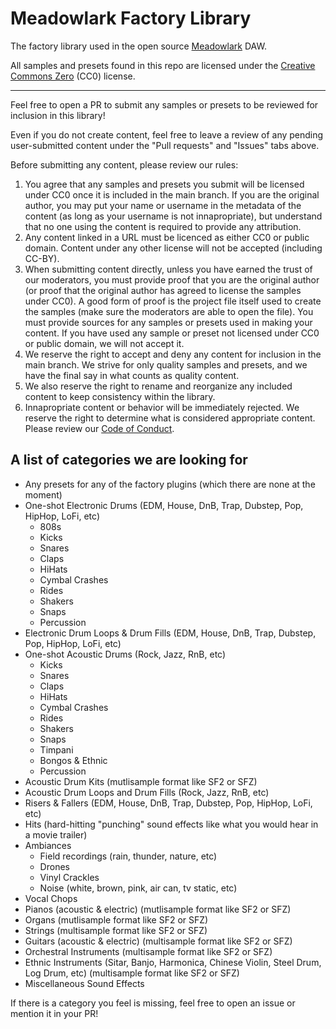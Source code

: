 # Meadowlark Factory Library

The factory library used in the open source [Meadowlark] DAW.

All samples and presets found in this repo are licensed under the [Creative Commons Zero] (CC0) license.

---

Feel free to open a PR to submit any samples or presets to be reviewed for inclusion in this library!

Even if you do not create content, feel free to leave a review of any pending user-submitted content under the "Pull requests" and "Issues" tabs above.

Before submitting any content, please review our rules:

1. You agree that any samples and presets you submit will be licensed under CC0 once it is included in the main branch. If you are the original author, you may put your name or username in the metadata of the content (as long as your username is not innapropriate), but understand that no one using the content is required to provide any attribution.
2. Any content linked in a URL must be licenced as either CC0 or public domain. Content under any other license will not be accepted (including CC-BY).
3. When submitting content directly, unless you have earned the trust of our moderators, you must provide proof that you are the original author (or proof that the original author has agreed to license the samples under CC0). A good form of proof is the project file itself used to create the samples (make sure the moderators are able to open the file). You must provide sources for any samples or presets used in making your content. If you have used any sample or preset not licensed under CC0 or public domain, we will not accept it.
4. We reserve the right to accept and deny any content for inclusion in the main branch. We strive for only quality samples and presets, and we have the final say in what counts as quality content.
5. We also reserve the right to rename and reorganize any included content to keep consistency within the library.
6. Innapropriate content or behavior will be immediately rejected. We reserve the right to determine what is considered appropriate content. Please review our [Code of Conduct].

## A list of categories we are looking for
- Any presets for any of the factory plugins (which there are none at the moment)
- One-shot Electronic Drums (EDM, House, DnB, Trap, Dubstep, Pop, HipHop, LoFi, etc)
  - 808s
  - Kicks
  - Snares
  - Claps
  - HiHats
  - Cymbal Crashes
  - Rides
  - Shakers
  - Snaps
  - Percussion
- Electronic Drum Loops & Drum Fills (EDM, House, DnB, Trap, Dubstep, Pop, HipHop, LoFi, etc)
- One-shot Acoustic Drums (Rock, Jazz, RnB, etc)
  - Kicks
  - Snares
  - Claps
  - HiHats
  - Cymbal Crashes
  - Rides
  - Shakers
  - Snaps
  - Timpani
  - Bongos & Ethnic
  - Percussion
- Acoustic Drum Kits (mutlisample format like SF2 or SFZ)
- Acoustic Drum Loops and Drum Fills (Rock, Jazz, RnB, etc)
- Risers & Fallers (EDM, House, DnB, Trap, Dubstep, Pop, HipHop, LoFi, etc)
- Hits (hard-hitting "punching" sound effects like what you would hear in a movie trailer)
- Ambiances
  - Field recordings (rain, thunder, nature, etc)
  - Drones
  - Vinyl Crackles
  - Noise (white, brown, pink, air can, tv static, etc)
- Vocal Chops
- Pianos (acoustic & electric) (mutlisample format like SF2 or SFZ)
- Organs (mutlisample format like SF2 or SFZ)
- Strings (multisample format like SF2 or SFZ)
- Guitars (acoustic & electric) (multisample format like SF2 or SFZ)
- Orchestral Instruments (multisample format like SF2 or SFZ)
- Ethnic Instruments (Sitar, Banjo, Harmonica, Chinese Violin, Steel Drum, Log Drum, etc) (multisample format like SF2 or SFZ)
- Miscellaneous Sound Effects

If there is a category you feel is missing, feel free to open an issue or mention it in your PR!

[Meadowlark]: https://github.com/MeadowlarkDAW/Meadowlark
[Creative Commons Zero]: https://creativecommons.org/choose/zero/
[Code of Conduct]: https://github.com/MeadowlarkDAW/Meadowlark/blob/main/CODE_OF_CONDUCT.md
